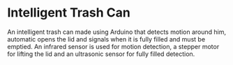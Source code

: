# Intelligent Trash Can
An intelligent trash can made using Arduino that detects motion around him, automatic opens the lid and signals when it is fully filled and must be emptied. An infrared sensor is used for motion detection, a stepper motor for lifting the lid and an ultrasonic sensor for fully filled detection.
